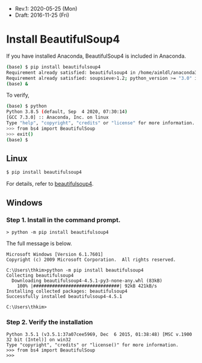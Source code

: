 * Rev.1: 2020-05-25 (Mon)
* Draft: 2016-11-25 (Fri)
# Install BeautifulSoup4

If you have installed Anaconda, BeautifulSoup4 is included in Anaconda.

```bash
(base) $ pip install beautifulsoup4
Requirement already satisfied: beautifulsoup4 in /home/aimldl/anaconda3/lib/python3.8/site-packages (4.9.3)
Requirement already satisfied: soupsieve>1.2; python_version >= "3.0" in /home/aimldl/anaconda3/lib/python3.8/site-packages (from beautifulsoup4) (2.0.1)
(base) &
```

To verify, 

```bash
(base) $ python
Python 3.8.5 (default, Sep  4 2020, 07:30:14) 
[GCC 7.3.0] :: Anaconda, Inc. on linux
Type "help", "copyright", "credits" or "license" for more information.
>>> from bs4 import BeautifulSoup
>>> exit()
(base) $
```

## Linux

```bash
$ pip install beautifulsoup4
```

For details, refer to [beautifulsoup4](https://pypi.org/project/beautifulsoup4/).

## Windows

### Step 1. Install in the command prompt.
```
> python -m pip install beautifulsoup4
```
The full message is below.
```
Microsoft Windows [Version 6.1.7601]
Copyright (c) 2009 Microsoft Corporation.  All rights reserved.

C:\Users\thkim>python -m pip install beautifulsoup4
Collecting beautifulsoup4
  Downloading beautifulsoup4-4.5.1-py3-none-any.whl (83kB)
    100% |################################| 92kB 421kB/s
Installing collected packages: beautifulsoup4
Successfully installed beautifulsoup4-4.5.1

C:\Users\thkim>
```
### Step 2. Verify the installation
```
Python 3.5.1 (v3.5.1:37a07cee5969, Dec  6 2015, 01:38:48) [MSC v.1900 32 bit (Intel)] on win32
Type "copyright", "credits" or "license()" for more information.
>>> from bs4 import BeautifulSoup
>>> 
```

